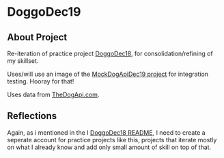 # DoggoDec19
## About Project
Re-iteration of practice project [DoggoDec18](https://github.com/mittons/doggoDec18), for consolidation/refining of my skillset.

Uses/will use an image of the [MockDogApiDec19 project](https://github.com/mittons/MockDogApiDec19) for integration testing. Hooray for that!

Uses data from [TheDogApi.com](https://thedogapi.com/).

## Reflections
Again, as i mentioned in the I [DoggoDec18 README](https://github.com/mittons/doggoDec18), I need to create a seperate account for practice projects like this, projects that iterate mostly on what I already know and add only small amount of skill on top of that.